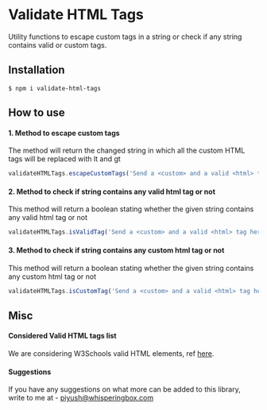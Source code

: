 # Validate HTML Tags
Utility functions to escape custom tags in a string or check if any string contains valid or custom tags.


## Installation
```shell
$ npm i validate-html-tags
```

## How to use

#### 1. Method to escape custom tags
The method will return  the changed string in which all the custom HTML tags will be replaced with lt and gt 
```js
validateHTMLTags.escapeCustomTags('Send a <custom> and a valid <html> tag here to test!')
```

#### 2. Method to check if string contains any valid html tag or not 
This method will return a boolean stating whether the given string contains any valid html tag or not
```js
validateHTMLTags.isValidTag('Send a <custom> and a valid <html> tag here to test!')
``` 

#### 3. Method to check if string contains any custom html tag or not 
This method will return a boolean stating whether the given string contains any custom html tag or not
```js
validateHTMLTags.isCustomTag('Send a <custom> and a valid <html> tag here to test!')
```

## Misc

#### Considered Valid HTML tags list
We are considering W3Schools valid HTML elements, ref [here](https://www.w3schools.com/tags/ref_html_dtd.asp).


#### Suggestions
If you have any suggestions on what more can be added to this library, write to me at - piyush@whisperingbox.com

